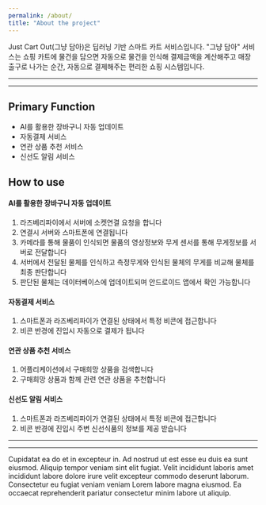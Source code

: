 ```yaml
---
permalink: /about/
title: "About the project"
---
```


Just Cart Out(그냥 담아)은 딥러닝 기반 스마트 카트 서비스입니다.
"그냥 담아" 서비스는 쇼핑 카트에 물건을 담으면 자동으로 물건을 인식해 결제금액을 계산해주고 매장 출구로 나가는 순간, 자동으로 결제해주는 편리한 쇼핑 시스템입니다.

---
---
## __Primary Function__
- AI를 활용한 장바구니 자동 업데이트
- 자동결제 서비스
- 연관 상품 추천 서비스
- 신선도 알림 서비스

## __How to use__
#### AI를 활용한 장바구니 자동 업데이트
1) 라즈베리파이에서 서버에 소켓연결 요청을 합니다
2) 연결시 서버와 스마트폰에 연결됩니다
3) 카메라를 통해 물품이 인식되면 물품의 영상정보와 무게 센서를 통해 무게정보를 서버로 전달합니다
4) 서버에서 전달된 물체를 인식하고 측정무게와 인식된 물체의 무게를 비교해 물체를 최종 판단합니다
5) 판단된 물체는 데이터베이스에 업데이트되며 안드로이드 앱에서 확인 가능합니다

#### 자동결제 서비스
1) 스마트폰과 라즈베리파이가 연결된 상태에서 특정 비콘에 접근합니다
2) 비콘 반경에 진입시 자동으로 결제가 됩니다

#### 연관 상품 추천 서비스
1) 어플리케이션에서 구매희망 상품을 검색합니다
2) 구매희망 상품과 함께 관련 연관 상품을 추천합니다

#### 신선도 알림 서비스
1) 스마트폰과 라즈베리파이가 연결된 상태에서 특정 비콘에 접근합니다
2) 비콘 반경에 진입시 주변 신선식품의 정보를 제공 받습니다

---
---
Cupidatat ea do et in excepteur in. Ad nostrud ut est esse eu duis ea sunt eiusmod. Aliquip tempor veniam sint elit fugiat. Velit incididunt laboris amet incididunt labore dolore irure velit excepteur commodo deserunt laborum. Consectetur eu fugiat veniam veniam Lorem labore magna eiusmod. Ea occaecat reprehenderit pariatur consectetur minim labore ut aliquip.

